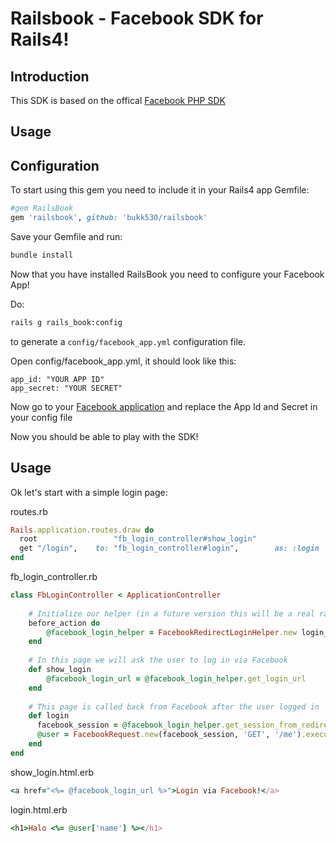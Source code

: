 Railsbook - Facebook SDK for Rails4!
====================================

Introduction
------------
This SDK is based on the offical [Facebook PHP SDK](https://github.com/facebook/facebook-php-sdk-v4)

Usage
-----

Configuration
-------------

To start using this gem you need to include it in your Rails4 app Gemfile:
```ruby
#gem RailsBook
gem 'railsbook', github: 'bukk530/railsbook'
```

Save your Gemfile and run:
```bash
bundle install
```

Now that you have installed RailsBook you need to configure your Facebook App!

Do:
```bash
rails g rails_book:config
```
to generate a ```config/facebook_app.yml``` configuration file.

Open config/facebook_app.yml, it should look like this:
```YML
app_id: "YOUR APP ID"
app_secret: "YOUR SECRET"
```
Now go to your [Facebook application](https://developers.facebook.com/apps/) and replace the App Id and Secret in your config file

Now you should be able to play with the SDK! 

Usage
-----

Ok let's start with a simple login page:

routes.rb
```ruby
Rails.application.routes.draw do
  root				   "fb_login_controller#show_login"
  get "/login",    to: "fb_login_controller#login",        as: :login
end
```

fb_login_controller.rb
```ruby
class FbLoginController < ApplicationController
	
	# Initialize our helper (in a future version this will be a real rails helper)
	before_action do
		@facebook_login_helper = FacebookRedirectLoginHelper.new login_url, session, params
	end
	
	# In this page we will ask the user to log in via Facebook
	def show_login
		@facebook_login_url = @facebook_login_helper.get_login_url
	end
	
	# This page is called back from Facebook after the user logged in
	def login
	  facebook_session = @facebook_login_helper.get_session_from_redirect
	  @user = FacebookRequest.new(facebook_session, 'GET', '/me').execute.response
	end
end
```

show_login.html.erb
```ruby
<a href="<%= @facebook_login_url %>">Login via Facebook!</a>
```

login.html.erb
```ruby
<h1>Halo <%= @user['name'] %></h1>
```

